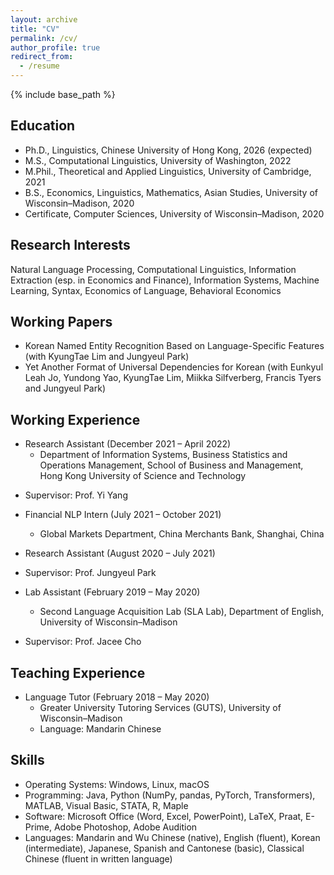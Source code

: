 ```yaml
---
layout: archive
title: "CV"
permalink: /cv/
author_profile: true
redirect_from:
  - /resume
---
```


{% include base_path %}

## Education

* Ph.D., Linguistics, Chinese University of Hong Kong, 2026 (expected)
* M.S., Computational Linguistics, University of Washington, 2022
* M.Phil., Theoretical and Applied Linguistics, University of Cambridge, 2021
* B.S., Economics, Linguistics, Mathematics, Asian Studies, University of Wisconsin–Madison, 2020
* Certificate, Computer Sciences, University of Wisconsin–Madison, 2020

## Research Interests

Natural Language Processing, Computational Linguistics, Information Extraction (esp. in Economics and Finance), Information Systems, Machine Learning, Syntax, Economics of Language, Behavioral Economics

## Working Papers

<!--
  <ul>{% for post in site.workingpaper %}
    {% include archive-single-cv.html %}
  {% endfor %}</ul> 
-->
* Korean Named Entity Recognition Based on Language-Specific Features (with KyungTae Lim and Jungyeul Park) 
* Yet Another Format of Universal Dependencies for Korean (with Eunkyul Leah Jo, Yundong Yao, KyungTae Lim, Miikka Silfverberg, Francis Tyers and Jungyeul Park)

## Working Experience

* Research Assistant (December 2021 – April 2022)
  * Department of Information Systems, Business Statistics and Operations Management, School of Business and Management, Hong Kong University of Science and Technology
<!--  * Duties included: Tagging issues -->
  * Supervisor: Prof. Yi Yang 

* Financial NLP Intern (July 2021 – October 2021)
  * Global Markets Department, China Merchants Bank, Shanghai, China
<!--  * Duties included: Tagging issues --> 
<!--  * Supervisor: Prof. --> 

* Research Assistant (August 2020 – July 2021)
<!--  * Github University -->
<!--  * Duties included: Merging pull requests -->
  * Supervisor: Prof. Jungyeul Park 

* Lab Assistant (February 2019 – May 2020)
  * Second Language Acquisition Lab (SLA Lab), Department of English, University of Wisconsin–Madison
<!--  * Duties included: Tagging issues -->
  * Supervisor: Prof. Jacee Cho  


## Teaching Experience

<!--
  <ul>{% for post in site.teaching %}
    {% include archive-single-cv.html %}
  {% endfor %}</ul>
-->
* Language Tutor (February 2018 – May 2020)
  * Greater University Tutoring Services (GUTS), University of Wisconsin–Madison
  * Language: Mandarin Chinese

## Skills

* Operating Systems: Windows, Linux, macOS
* Programming: Java, Python (NumPy, pandas, PyTorch, Transformers), MATLAB, Visual Basic, STATA, R, Maple
* Software: Microsoft Office (Word, Excel, PowerPoint), LaTeX, Praat, E-Prime, Adobe Photoshop, Adobe Audition
* Languages: Mandarin and Wu Chinese (native), English (fluent), Korean (intermediate), Japanese, Spanish and Cantonese (basic), Classical Chinese (fluent in written language)

<!--
Publications
======
  <ul>{% for post in site.publications %}
    {% include archive-single-cv.html %}
  {% endfor %}</ul>

Talks
======
  <ul>{% for post in site.talks %}
    {% include archive-single-talk-cv.html %}
  {% endfor %}</ul>

Service and leadership
======
* Currently signed in to 43 different slack teams
-->
